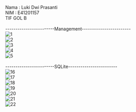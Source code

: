 Nama : Luki Dwi Prasanti <br>
NIM : E41201157 <br>
TIF GOL B <br>
<br>
------------------------Management------------------------
<br>
![1](https://user-images.githubusercontent.com/80494785/138592546-83b1ba0c-4961-45c5-99a3-4e05ef796616.png) <br>
![2](https://user-images.githubusercontent.com/80494785/138592597-fe99b873-a425-437b-b6f5-6c3a12a0384f.png) <br>
![3](https://user-images.githubusercontent.com/80494785/138592611-c3e48f2d-43a3-42cb-9238-ea99533db709.png) <br>
![4](https://user-images.githubusercontent.com/80494785/138592661-b1981232-795c-4197-83ee-931188798415.png) <br>
![5](https://user-images.githubusercontent.com/80494785/138592676-e12d04e2-2e03-4129-aa9b-d79f2042e253.png) <br>
<br>
------------------------SQLite------------------------
<br>
![16](https://user-images.githubusercontent.com/80494785/138593218-da7e441a-0d34-4a04-acc8-edfb2fca95f6.png) <br>
![17](https://user-images.githubusercontent.com/80494785/138593227-ea1eccc8-17ea-4a32-8c06-8a7b82bfb666.png) <br>
![18](https://user-images.githubusercontent.com/80494785/138593239-b36491b2-b75a-4f73-832d-da5d50fcc1ed.png) <br>
![19](https://user-images.githubusercontent.com/80494785/138593250-22eb4079-12c0-4e53-9293-30671e9c86f4.png) <br>
![20](https://user-images.githubusercontent.com/80494785/138593258-34872f4c-e84c-4beb-abd6-fbc6d39abda6.png) <br>
![21](https://user-images.githubusercontent.com/80494785/138593273-d934d0a7-509e-4a6c-9f17-d88ea28b17bc.png) <br>
![22](https://user-images.githubusercontent.com/80494785/138593283-055c4f2b-0679-4275-a2c1-9e5937be1f2e.png)








